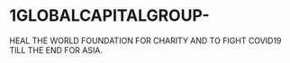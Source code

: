 # 1GLOBALCAPITALGROUP-
HEAL THE WORLD FOUNDATION FOR CHARITY AND TO FIGHT COVID19 TILL THE END FOR ASIA. 
